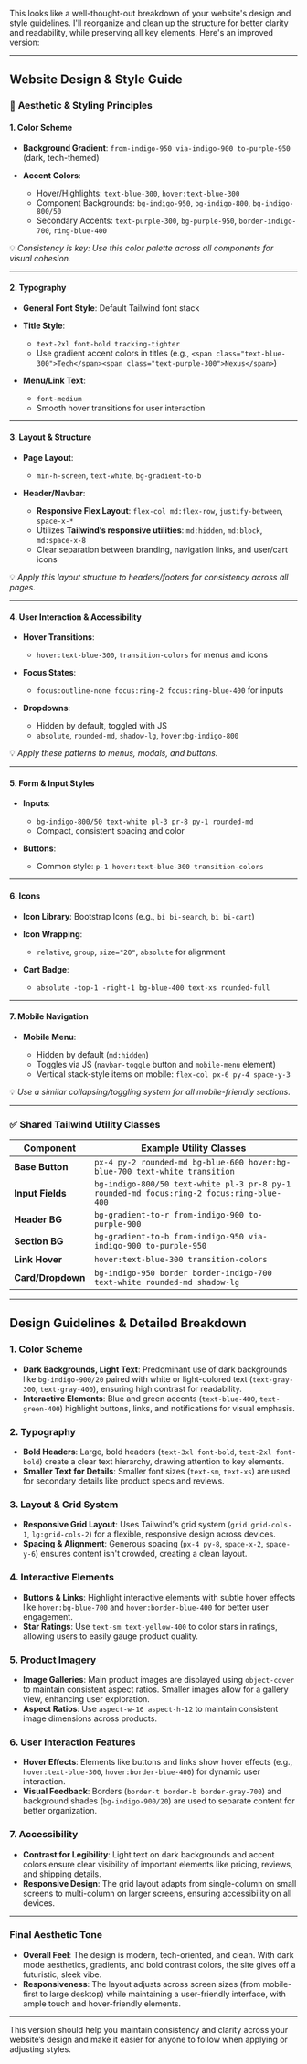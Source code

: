 This looks like a well-thought-out breakdown of your website's design and style guidelines. I'll reorganize and clean up the structure for better clarity and readability, while preserving all key elements. Here's an improved version:

---

## **Website Design & Style Guide**

### 🎨 **Aesthetic & Styling Principles**

#### **1. Color Scheme**

* **Background Gradient**: `from-indigo-950 via-indigo-900 to-purple-950` (dark, tech-themed)
* **Accent Colors**:

  * Hover/Highlights: `text-blue-300`, `hover:text-blue-300`
  * Component Backgrounds: `bg-indigo-950`, `bg-indigo-800`, `bg-indigo-800/50`
  * Secondary Accents: `text-purple-300`, `bg-purple-950`, `border-indigo-700`, `ring-blue-400`

💡 *Consistency is key: Use this color palette across all components for visual cohesion.*

---

#### **2. Typography**

* **General Font Style**: Default Tailwind font stack
* **Title Style**:

  * `text-2xl font-bold tracking-tighter`
  * Use gradient accent colors in titles (e.g., `<span class="text-blue-300">Tech</span><span class="text-purple-300">Nexus</span>`)
* **Menu/Link Text**:

  * `font-medium`
  * Smooth hover transitions for user interaction

---

#### **3. Layout & Structure**

* **Page Layout**:

  * `min-h-screen`, `text-white`, `bg-gradient-to-b`
* **Header/Navbar**:

  * **Responsive Flex Layout**: `flex-col md:flex-row`, `justify-between`, `space-x-*`
  * Utilizes **Tailwind’s responsive utilities**: `md:hidden`, `md:block`, `md:space-x-8`
  * Clear separation between branding, navigation links, and user/cart icons

💡 *Apply this layout structure to headers/footers for consistency across all pages.*

---

#### **4. User Interaction & Accessibility**

* **Hover Transitions**:

  * `hover:text-blue-300`, `transition-colors` for menus and icons
* **Focus States**:

  * `focus:outline-none focus:ring-2 focus:ring-blue-400` for inputs
* **Dropdowns**:

  * Hidden by default, toggled with JS
  * `absolute`, `rounded-md`, `shadow-lg`, `hover:bg-indigo-800`

💡 *Apply these patterns to menus, modals, and buttons.*

---

#### **5. Form & Input Styles**

* **Inputs**:

  * `bg-indigo-800/50 text-white pl-3 pr-8 py-1 rounded-md`
  * Compact, consistent spacing and color
* **Buttons**:

  * Common style: `p-1 hover:text-blue-300 transition-colors`

---

#### **6. Icons**

* **Icon Library**: Bootstrap Icons (e.g., `bi bi-search`, `bi bi-cart`)
* **Icon Wrapping**:

  * `relative`, `group`, `size="20"`, `absolute` for alignment
* **Cart Badge**:

  * `absolute -top-1 -right-1 bg-blue-400 text-xs rounded-full`

---

#### **7. Mobile Navigation**

* **Mobile Menu**:

  * Hidden by default (`md:hidden`)
  * Toggles via JS (`navbar-toggle` button and `mobile-menu` element)
  * Vertical stack-style items on mobile: `flex-col px-6 py-4 space-y-3`

💡 *Use a similar collapsing/toggling system for all mobile-friendly sections.*

---

### ✅ **Shared Tailwind Utility Classes**

| **Component**     | **Example Utility Classes**                                                              |
| ----------------- | ---------------------------------------------------------------------------------------- |
| **Base Button**   | `px-4 py-2 rounded-md bg-blue-600 hover:bg-blue-700 text-white transition`               |
| **Input Fields**  | `bg-indigo-800/50 text-white pl-3 pr-8 py-1 rounded-md focus:ring-2 focus:ring-blue-400` |
| **Header BG**     | `bg-gradient-to-r from-indigo-900 to-purple-900`                                         |
| **Section BG**    | `bg-gradient-to-b from-indigo-950 via-indigo-900 to-purple-950`                          |
| **Link Hover**    | `hover:text-blue-300 transition-colors`                                                  |
| **Card/Dropdown** | `bg-indigo-950 border border-indigo-700 text-white rounded-md shadow-lg`                 |

---

## **Design Guidelines & Detailed Breakdown**

### **1. Color Scheme**

* **Dark Backgrounds, Light Text**: Predominant use of dark backgrounds like `bg-indigo-900/20` paired with white or light-colored text (`text-gray-300`, `text-gray-400`), ensuring high contrast for readability.
* **Interactive Elements**: Blue and green accents (`text-blue-400`, `text-green-400`) highlight buttons, links, and notifications for visual emphasis.

### **2. Typography**

* **Bold Headers**: Large, bold headers (`text-3xl font-bold`, `text-2xl font-bold`) create a clear text hierarchy, drawing attention to key elements.
* **Smaller Text for Details**: Smaller font sizes (`text-sm`, `text-xs`) are used for secondary details like product specs and reviews.

### **3. Layout & Grid System**

* **Responsive Grid Layout**: Uses Tailwind's grid system (`grid grid-cols-1`, `lg:grid-cols-2`) for a flexible, responsive design across devices.
* **Spacing & Alignment**: Generous spacing (`px-4 py-8`, `space-x-2`, `space-y-6`) ensures content isn't crowded, creating a clean layout.

### **4. Interactive Elements**

* **Buttons & Links**: Highlight interactive elements with subtle hover effects like `hover:bg-blue-700` and `hover:border-blue-400` for better user engagement.
* **Star Ratings**: Use `text-sm text-yellow-400` to color stars in ratings, allowing users to easily gauge product quality.

### **5. Product Imagery**

* **Image Galleries**: Main product images are displayed using `object-cover` to maintain consistent aspect ratios. Smaller images allow for a gallery view, enhancing user exploration.
* **Aspect Ratios**: Use `aspect-w-16 aspect-h-12` to maintain consistent image dimensions across products.

### **6. User Interaction Features**

* **Hover Effects**: Elements like buttons and links show hover effects (e.g., `hover:text-blue-300`, `hover:border-blue-400`) for dynamic user interaction.
* **Visual Feedback**: Borders (`border-t border-b border-gray-700`) and background shades (`bg-indigo-900/20`) are used to separate content for better organization.

### **7. Accessibility**

* **Contrast for Legibility**: Light text on dark backgrounds and accent colors ensure clear visibility of important elements like pricing, reviews, and shipping details.
* **Responsive Design**: The grid layout adapts from single-column on small screens to multi-column on larger screens, ensuring accessibility on all devices.

---

### **Final Aesthetic Tone**

* **Overall Feel**: The design is modern, tech-oriented, and clean. With dark mode aesthetics, gradients, and bold contrast colors, the site gives off a futuristic, sleek vibe.
* **Responsiveness**: The layout adjusts across screen sizes (from mobile-first to large desktop) while maintaining a user-friendly interface, with ample touch and hover-friendly elements.

---

This version should help you maintain consistency and clarity across your website’s design and make it easier for anyone to follow when applying or adjusting styles.
